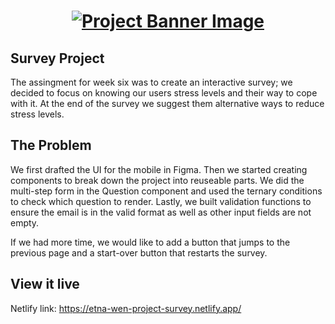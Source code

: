 <h1 align="center">
  <a href="">
    <img src="/src/assets/survey.svg" alt="Project Banner Image">
  </a>
</h1>

## Survey Project

The assingment for week six was to create an interactive survey; we decided to focus on knowing our users stress levels and their way to cope with it. At the end of the survey we suggest them alternative ways to reduce stress levels.

## The Problem

We first drafted the UI for the mobile in Figma. Then we started creating components to break down the project into reuseable parts. We did the multi-step form in the Question component and used the ternary conditions to check which question to render. Lastly, we built validation functions to ensure the email is in the valid format as well as other input fields are not empty.

If we had more time, we would like to add a button that jumps to the previous page and a start-over button that restarts the survey.

## View it live

Netlify link: https://etna-wen-project-survey.netlify.app/
